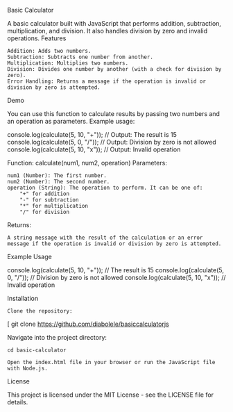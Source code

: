 Basic Calculator

A basic calculator built with JavaScript that performs addition, subtraction, multiplication, and division. It also handles division by zero and invalid operations.
Features

    Addition: Adds two numbers.
    Subtraction: Subtracts one number from another.
    Multiplication: Multiplies two numbers.
    Division: Divides one number by another (with a check for division by zero).
    Error Handling: Returns a message if the operation is invalid or division by zero is attempted.

Demo

You can use this function to calculate results by passing two numbers and an operation as parameters. Example usage:

console.log(calculate(5, 10, "+"));  // Output: The result is 15
console.log(calculate(5, 0, "/"));   // Output: Division by zero is not allowed
console.log(calculate(5, 10, "x"));  // Output: Invalid operation

Function: calculate(num1, num2, operation)
Parameters:

    num1 (Number): The first number.
    num2 (Number): The second number.
    operation (String): The operation to perform. It can be one of:
        "+" for addition
        "-" for subtraction
        "*" for multiplication
        "/" for division

Returns:

    A string message with the result of the calculation or an error message if the operation is invalid or division by zero is attempted.

Example Usage

console.log(calculate(5, 10, "+"));  // The result is 15
console.log(calculate(5, 0, "/"));   // Division by zero is not allowed
console.log(calculate(5, 10, "x"));  // Invalid operation

Installation

    Clone the repository:
[
git clone https://github.com/diabolele/basiccalculatorjs

Navigate into the project directory:

    cd basic-calculator

    Open the index.html file in your browser or run the JavaScript file with Node.js.

License

This project is licensed under the MIT License - see the LICENSE file for details.

